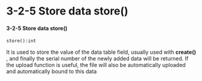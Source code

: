 # 3-2-5 Store data store\(\)

#### 3-2-5 Store data store\(\)

```text
store():int
```

It is used to store the value of the data table field, usually used with **create\(\)** , and finally the serial number of the newly added data will be returned. If the upload function is useful, the file will also be automatically uploaded and automatically bound to this data

